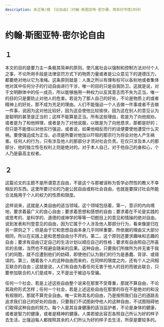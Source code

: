 ```yaml
---
description: 朱正琳/摘　《论自由》（约翰·斯图亚特·密尔著，商务印书馆1959）
---
```


# 约翰·斯图亚特·密尔论自由

## １

本文的目的是要力主一条极其简单的原则，使凡属社会以强制和控制方法对付个人之事，不论所用手段是法律惩罚方式下的物质力量或者是公众意见下的道德压力，都要绝对地以它为准绳。这条原则就是：人类之所以有理有权可以各别地或者集体地对其中任何分子的行动自由进行干涉，唯一的目的只是自我防卫。这就是说，对于文明群体中的任一成员，所以能够施用一种权力以反其意志而不失为正当，唯一的目的只是要防止对他人的危害。若说为了那人自己的好处，不论是物质上的或者精神上的好处，那不成为充足的理由。人们不能强迫一个人去做一件事或者不去做一件事，说因为这对他比较好，因为这会使他比较愉快，因为这在别人的意见认为是聪明的甚至是正当的；这样不能算是正当。所有这些理由，若是为了向他规劝，或者是为了和他辨理，或者是为了对他说服，以致是为了向他恳求，那都是好的；但只是不能借以对他实行强迫，或者说，如果他相反而行的话便要使他遭受什么灾祸。要使强迫成为正当，必须是所要对他加以吓阻的那宗行为将会对他人产生祸害。任何人的行为，只有涉及他人的那部分才须对社会负责。在仅只涉及本人的那部分，他的独立性在权利上则是绝对的。对于本人自己，对于他自己的身和心，个人乃是最高主权者。

## ２

这篇论文的主题不是所谓意志自由，不是这个与那被误称为哲学必然性的教义不幸相反的东西。这里所要讨论的乃是公民自由或称社会自由，也就是要探讨社会所能合法施用于个人的权力的性质和限度。

这样说来，这就是人类自由的适当领域。这个领域包括着，第一，意识的内向境地，要求着最广义的良心自由；要求着思想和感想的自由；要求着在不论是实践的或思考的、是科学的、道德的或神学的等等一切题目上的意见和情操的绝对自由。说到发表和刊登意见的自由，因为它属于个人涉及他人那部分行为，看来像是归在另一原则之下；但是由于它和思想自由本身几乎同样重要，所依据的理由又大部分相同，所以在实践上是和思想自由分不开的。第二，这个原则还要求趣味和志趣的自由；要求有自由订定自己的生活计划以顺应自己的性格；要求有自由照自己所喜欢的去做，当然也不规避会随来的后果。这种自由，只要我们所做所为并无害于我们的同胞，就不应遭到他们的妨碍，即使他们认为我们的行为是愚蠢、背谬、或错误的。第三，随着各个人的这种自由而来的，在同样的限度之内，还有个人之间相互联合的自由；这就是说，人们有自由为着任何无害于他人的目的而彼此联合，只要参加联合的人们是成年，又不是出于被迫与受骗。

任何一个社会，若是上述这些自由整个说来在那里不受尊重，那就不算自由，不论其政府形式怎样；任何一个社会，若是上述这些自由在那里的存在不是绝对的和没有规限的，那就不算完全自由。唯一实称其名的自由，乃是按照我们自己的道路去追求我们自己的好处的自由，只要我们不试图剥夺他人的这种自由，不试图阻碍他们取得这种自由的努力。每个人是其自身健康的适当监护者，不论是身体的健康，或者是智力的健康，或者是精神的健康。人类若彼此容忍各照自己所认为好的样子去生活，比强迫每人都按照其余的人们所认为好的样子去生活，所获是要较多的。

